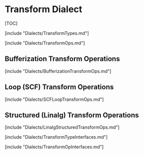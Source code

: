# Transform Dialect

[TOC]

[include "Dialects/TransformTypes.md"]

[include "Dialects/TransformOps.md"]

## Bufferization Transform Operations

[include "Dialects/BufferizationTransformOps.md"]

## Loop (SCF) Transform Operations

[include "Dialects/SCFLoopTransformOps.md"]

## Structured (Linalg) Transform Operations

[include "Dialects/LinalgStructuredTransformOps.md"]

[include "Dialects/TransformTypeInterfaces.md"]

[include "Dialects/TransformOpInterfaces.md"]
